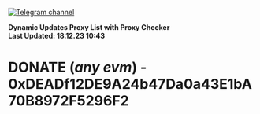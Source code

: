 [![Telegram channel](https://img.shields.io/endpoint?url=https://runkit.io/damiankrawczyk/telegram-badge/branches/master?url=https://t.me/n4z4v0d)](https://t.me/n4z4v0d) 

**Dynamic Updates Proxy List with Proxy Checker**  
**Last Updated: 18.12.23 10:43**

# DONATE (_any evm_) - 0xDEADf12DE9A24b47Da0a43E1bA70B8972F5296F2

